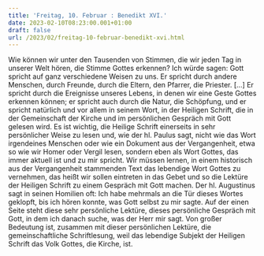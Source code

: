 ```yaml
---
title: 'Freitag, 10. Februar : Benedikt XVI.'
date: 2023-02-10T08:23:00.001+01:00
draft: false
url: /2023/02/freitag-10-februar-benedikt-xvi.html
---
```


Wie können wir unter den Tausenden von Stimmen, die wir jeden Tag in unserer Welt hören, die Stimme Gottes erkennen? Ich würde sagen: Gott spricht auf ganz verschiedene Weisen zu uns. Er spricht durch andere Menschen, durch Freunde, durch die Eltern, den Pfarrer, die Priester. \[…\] Er spricht durch die Ereignisse unseres Lebens, in denen wir eine Geste Gottes erkennen können; er spricht auch durch die Natur, die Schöpfung, und er spricht natürlich und vor allem in seinem Wort, in der Heiligen Schrift, die in der Gemeinschaft der Kirche und im persönlichen Gespräch mit Gott gelesen wird. Es ist wichtig, die Heilige Schrift einerseits in sehr persönlicher Weise zu lesen und, wie der hl. Paulus sagt, nicht wie das Wort irgendeines Menschen oder wie ein Dokument aus der Vergangenheit, etwa so wie wir Homer oder Vergil lesen, sondern eben als Wort Gottes, das immer aktuell ist und zu mir spricht. Wir müssen lernen, in einem historisch aus der Vergangenheit stammenden Text das lebendige Wort Gottes zu vernehmen, das heißt wir sollen eintreten in das Gebet und so die Lektüre der Heiligen Schrift zu einem Gespräch mit Gott machen. Der hl. Augustinus sagt in seinen Homilien oft: Ich habe mehrmals an die Tür dieses Wortes geklopft, bis ich hören konnte, was Gott selbst zu mir sagte. Auf der einen Seite steht diese sehr persönliche Lektüre, dieses persönliche Gespräch mit Gott, in dem ich danach suche, was der Herr mir sagt. Von großer Bedeutung ist, zusammen mit dieser persönlichen Lektüre, die gemeinschaftliche Schriftlesung, weil das lebendige Subjekt der Heiligen Schrift das Volk Gottes, die Kirche, ist.